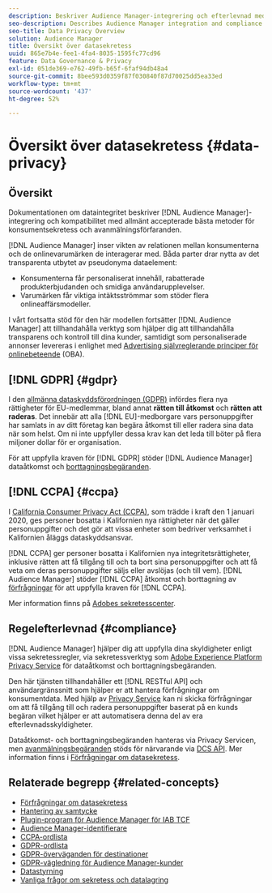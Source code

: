 ```yaml
---
description: Beskriver Audience Manager-integrering och efterlevnad med allmänt vedertagna metoder för konsumentsekretess och avanmälan.
seo-description: Describes Audience Manager integration and compliance with generally accepted best practices related to consumer privacy and opt-out procedures.
seo-title: Data Privacy Overview
solution: Audience Manager
title: Översikt över datasekretess
uuid: 865e7b4e-fee1-4fa4-8035-1595fc77cd96
feature: Data Governance & Privacy
exl-id: 051de369-e762-49fb-b65f-6faf94db48a4
source-git-commit: 8bee593d0359f87f030840f87d70025dd5ea33ed
workflow-type: tm+mt
source-wordcount: '437'
ht-degree: 52%

---
```


# Översikt över datasekretess {#data-privacy}

## Översikt

Dokumentationen om dataintegritet beskriver [!DNL Audience Manager]-integrering och kompatibilitet med allmänt accepterade bästa metoder för konsumentsekretess och avanmälningsförfaranden.

[!DNL Audience Manager] inser vikten av relationen mellan konsumenterna och de onlinevarumärken de interagerar med. Båda parter drar nytta av det transparenta utbytet av pseudonyma dataelement:

* Konsumenterna får personaliserat innehåll, rabatterade produkterbjudanden och smidiga användarupplevelser.
* Varumärken får viktiga intäktsströmmar som stöder flera onlineaffärsmodeller.

I vårt fortsatta stöd för den här modellen fortsätter [!DNL Audience Manager] att tillhandahålla verktyg som hjälper dig att tillhandahålla transparens och kontroll till dina kunder, samtidigt som personaliserade annonser levereras i enlighet med [Advertising självreglerande principer för onlinebeteende](https://www.iab.com/news/self-regulatory-principles-for-online-behavioral-advertising/) (OBA).

## [!DNL GDPR] {#gdpr}

I den [allmänna dataskyddsförordningen (GDPR)](https://gdpr.eu/data-privacy/) infördes flera nya rättigheter för EU-medlemmar, bland annat **rätten till åtkomst** och **rätten att raderas**. Det innebär att alla [!DNL EU]-medborgare vars personuppgifter har samlats in av ditt företag kan begära åtkomst till eller radera sina data när som helst. Om ni inte uppfyller dessa krav kan det leda till böter på flera miljoner dollar för er organisation.

För att uppfylla kraven för [!DNL GDPR] stöder [!DNL Audience Manager] dataåtkomst och [borttagningsbegäranden](data-privacy-requests.md).

## [!DNL CCPA] {#ccpa}

I [California Consumer Privacy Act (CCPA)](https://www.caprivacy.org/about), som trädde i kraft den 1 januari 2020, ges personer bosatta i Kalifornien nya rättigheter när det gäller personuppgifter och det gör att vissa enheter som bedriver verksamhet i Kalifornien åläggs dataskyddsansvar.

[!DNL CCPA] ger personer bosatta i Kalifornien nya integritetsrättigheter, inklusive rätten att få tillgång till och ta bort sina personuppgifter och att få veta om deras personuppgifter säljs eller avslöjas (och till vem). [!DNL Audience Manager] stöder [!DNL CCPA] åtkomst och borttagning av [förfrågningar](data-privacy-requests.md) för att uppfylla kraven för [!DNL CCPA].

Mer information finns på [Adobes sekretesscenter](https://www.adobe.com/se/privacy/opt-out.html#customeruse).

## Regelefterlevnad {#compliance}

[!DNL Audience Manager] hjälper dig att uppfylla dina skyldigheter enligt vissa sekretessregler, via sekretessverktyg som [Adobe Experience Platform Privacy Service](https://experienceleague.adobe.com/docs/experience-platform/privacy/home.html?lang=en) för dataåtkomst och borttagningsbegäranden.

Den här tjänsten tillhandahåller ett [!DNL RESTful API] och användargränssnitt som hjälper er att hantera förfrågningar om konsumentdata. Med hjälp av [Privacy Service](https://experienceleague.adobe.com/docs/experience-platform/privacy/home.html?lang=en) kan ni skicka förfrågningar om att få tillgång till och radera personuppgifter baserat på en kunds begäran vilket hjälper er att automatisera denna del av era efterlevnadsskyldigheter.

Dataåtkomst- och borttagningsbegäranden hanteras via Privacy Servicen, men [avanmälningsbegäranden](data-privacy-requests.md#opt-out-requests) stöds för närvarande via [DCS API](../../api/dcs-intro/dcs-api-reference/dcs-api-reference-overview.md). Mer information finns i [Förfrågningar om datasekretess](data-privacy-requests.md).

## Relaterade begrepp {#related-concepts}

* [Förfrågningar om datasekretess](data-privacy-requests.md)
* [Hantering av samtycke](data-privacy-consent.md)
* [Plugin-program för Audience Manager för IAB TCF](aam-iab-plugin.md)
* [Audience Manager-identifierare](data-privacy-ids.md)
* [CCPA-ordlista](aam-ccpa-glossary.md)
* [GDPR-ordlista](aam-gdpr-glossary.md)
* [GDPR-överväganden för destinationer](aam-gdpr-partners.md)
* [GDPR-vägledning för Audience Manager-kunder](aam-gdpr-readiness.md)
* [Datastyrning](data-governance.md)
* [Vanliga frågor om sekretess och datalagring](../../faq/faq-privacy.md)
